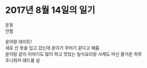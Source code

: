 # 2017년 8월 14일의 일기

운동  
안함  
 

윤이랑 데이트!  
새로 산 옷을 입고 갔는데 윤이가 꾸러기 같다고 해줌  
윤이랑 같이 이야기도 많이 하고 맛있는 일식요리랑 사케도 마신 즐거운 하루  
조니워커 레드를 삼